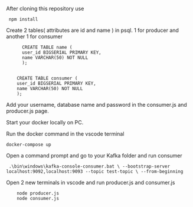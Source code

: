After cloning this repository use 
     
     npm install

Create 2 tables( attributes are id and name ) in psql. 1 for producer and another 1 for consumer

          CREATE TABLE name (
          user_id BIGSERIAL PRIMARY KEY,
          name VARCHAR(50) NOT NULL
          );
          
          
        CREATE TABLE consumer (
        user_id BIGSERIAL PRIMARY KEY,
        name VARCHAR(50) NOT NULL
        );

Add your username, database name and password in the consumer.js and producer.js page.

Start your docker locally on PC.

Run the docker command in the vscode terminal

    docker-compose up


Open a command prompt and go to your Kafka folder and run consumer 
     
     .\bin\windows\kafka-console-consumer.bat \ --bootstrap-server localhost:9092,localhost:9093 --topic test-topic \ --from-beginning

Open 2 new terminals in vscode and run producer.js and consumer.js

        node producer.js
        node consumer.js

